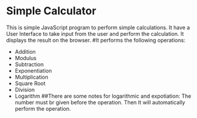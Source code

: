 # Simple Calculator
This is simple JavaScript program to perform simple calculations. It have a User
Interface to take input from the user and perform the calculation. It displays the
result on the browser.
#It performs the following operations:
* Addition 
* Modulus
* Subtraction
* Exponentiation
* Multiplication 
* Square Root
* Division
* Logarithm
##There are some notes for logarithmic and expotiation:
The number must br given before the operation.
Then It will automatically perform the operation.
